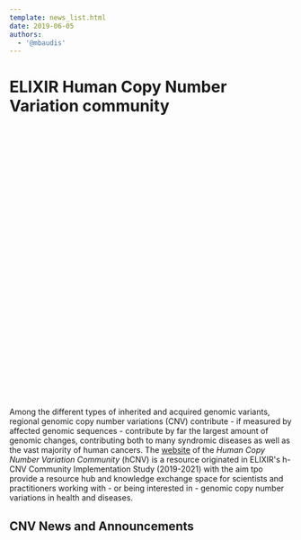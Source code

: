 ```yaml
---
template: news_list.html
date: 2019-06-05
authors:
  - '@mbaudis'
---
```


# ELIXIR Human Copy Number Variation community

<object style="float: right; width: 610px; margin-left: 15px; margin-bottom-10px; overflow: hidden" id="map" width="100%" height="500px" standby="loading data, please wait..." data="https://progenetix.org/services/geolocations?map_w_px=600&map_h_px=480&marker_type=marker&file=https://raw.githubusercontent.com/hcnv/hcnv.github.io/main/docs/contacts/people.tsv&debug=&output=map"></object>Among the different types of inherited and acquired genomic variants, regional genomic copy number variations (CNV) contribute - if measured by affected genomic sequences - contribute by far the largest amount of genomic changes, contributing both to many syndromic diseases as well as the vast majority of human cancers. The [website](http://hcnv.github.io) of the _Human Copy Number Variation Community_
(hCNV) is a resource originated in ELIXIR's h-CNV Community Implementation Study
(2019-2021) with the aim tpo provide a resource hub and knowledge exchange space for scientists and practitioners working with - or being interested in - genomic copy number variations in health and diseases.


## CNV News and Announcements